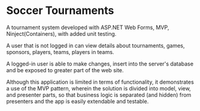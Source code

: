 # Soccer Tournaments

A tournament system developed with ASP.NET Web Forms, MVP, Ninject(Containers), with added unit testing.

A user that is not logged in can view details about tournaments, games, sponsors, players, teams, players in teams.

A logged-in user is able to make changes, insert into the server's database and be exposed to greater part of the web site.

Although this application is limited in terms of functionality, it demonstrates a use of the MVP pattern, wherein the solution
is divided into model, view, and presenter parts, so that business logic is separated (and hidden) from presenters and the app
is easily extendable and testable.
 
